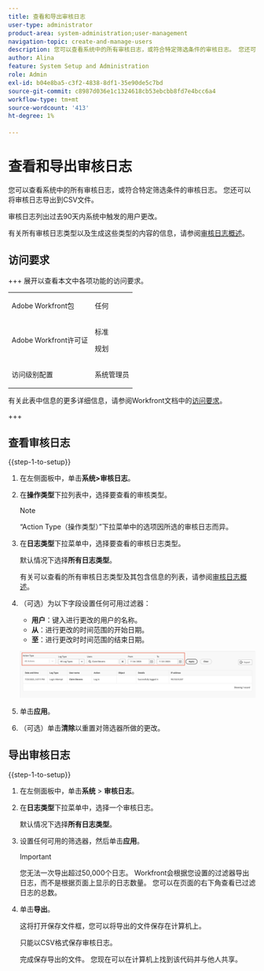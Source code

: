 ```yaml
---
title: 查看和导出审核日志
user-type: administrator
product-area: system-administration;user-management
navigation-topic: create-and-manage-users
description: 您可以查看系统中的所有审核日志，或符合特定筛选条件的审核日志。 您还可以导出审核日志。 审核日志列出过去90天内系统中触发的用户更改。
author: Alina
feature: System Setup and Administration
role: Admin
exl-id: b04e8ba5-c3f2-4838-8df1-35e90de5c7bd
source-git-commit: c8987d036e1c1324618cb53ebcbb8fd7e4bcc6a4
workflow-type: tm+mt
source-wordcount: '413'
ht-degree: 1%

---
```


# 查看和导出审核日志

<!--Audited: 08/2025-->

<!--
**DON'T DELETE, DRAFT OR HIDE THIS ARTICLE. IT IS LINKED TO THE PRODUCT, THROUGH THE CONTEXT SENSITIVE HELP LINKS. **
-->

您可以查看系统中的所有审核日志，或符合特定筛选条件的审核日志。 您还可以将审核日志导出到CSV文件。

审核日志列出过去90天内系统中触发的用户更改。

有关所有审核日志类型以及生成这些类型的内容的信息，请参阅[审核日志概述](../../../administration-and-setup/add-users/create-and-manage-users/audit-logs.md)。

## 访问要求

+++ 展开以查看本文中各项功能的访问要求。


<table style="table-layout:auto"> 
 <col> 
 <col> 
 <tbody> 
  <tr> 
   <td role="rowheader">Adobe Workfront包</td> 
   <td><p>任何</p></td> 
  </tr> 
  <tr> 
  <tr> 
   <td role="rowheader">Adobe Workfront许可证</td> 
   <td><p>标准</p>
       <p>规划</p></td>
  </tr> 
  </tr> 
  <tr> 
   <td role="rowheader">访问级别配置</td> 
   <td><p>系统管理员</p></td>
  </tr> 
 </tbody> 
</table>

有关此表中信息的更多详细信息，请参阅Workfront文档中的[访问要求](/help/quicksilver/administration-and-setup/add-users/access-levels-and-object-permissions/access-level-requirements-in-documentation.md)。

+++

<!--Old: 

<table style="table-layout:auto"> 
 <col> 
 <col> 
 <tbody> 
  <tr> 
   <td role="rowheader">Adobe Workfront package</td> 
   <td><p>Any</p></td> 
  </tr> 
  <tr> 
  <tr> 
   <td role="rowheader">Adobe Workfront license</td> 
   <td><p>Standard</p>
       <p>Plan</p></td>
  </tr> 
  </tr> 
  <tr> 
   <td role="rowheader">Access level configurations</td> 
   <td><p>System Administrator</p></td>
  </tr> 
 </tbody> 
</table>-->

## 查看审核日志

{{step-1-to-setup}}

1. 在左侧面板中，单击&#x200B;**系统>审核日志**。
1. 在&#x200B;**操作类型**&#x200B;下拉列表中，选择要查看的审核类型。

   >[!NOTE]
   >
   >“Action Type（操作类型）”下拉菜单中的选项因所选的审核日志而异。

1. 在&#x200B;**日志类型**&#x200B;下拉菜单中，选择要查看的审核日志类型。

   默认情况下选择&#x200B;**所有日志类型**。

   有关可以查看的所有审核日志类型及其包含信息的列表，请参阅[审核日志概述](../../../administration-and-setup/add-users/create-and-manage-users/audit-logs.md)。

1. （可选）为以下字段设置任何可用过滤器：

   * **用户**：键入进行更改的用户的名称。
   * **从**：进行更改的时间范围的开始日期。
   * **至**：进行更改时时间范围的结束日期。

   ![审核日志](assets/audit-logs.png)

1. 单击&#x200B;**应用**。
1. （可选）单击&#x200B;**清除**&#x200B;以重置对筛选器所做的更改。

## 导出审核日志

{{step-1-to-setup}}

1. 在左侧面板中，单击&#x200B;**系统** > **审核日志**。

1. 在&#x200B;**日志类型**&#x200B;下拉菜单中，选择一个审核日志。

   默认情况下选择&#x200B;**所有日志类型**。

1. 设置任何可用的筛选器，然后单击&#x200B;**应用**。

   >[!IMPORTANT]
   >
   >您无法一次导出超过50,000个日志。 Workfront会根据您设置的过滤器导出日志，而不是根据页面上显示的日志数量。 您可以在页面的右下角查看已过滤日志的总数。

1. 单击&#x200B;**导出**。

   这将打开保存文件框，您可以将导出的文件保存在计算机上。

   只能以CSV格式保存审核日志。

   完成保存导出的文件。 您现在可以在计算机上找到该代码并与他人共享。

